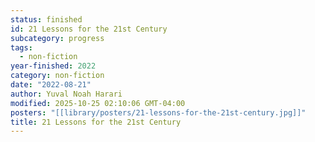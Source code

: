 ```yaml
---
status: finished
id: 21 Lessons for the 21st Century
subcategory: progress
tags:
  - non-fiction
year-finished: 2022
category: non-fiction
date: "2022-08-21"
author: Yuval Noah Harari
modified: 2025-10-25 02:10:06 GMT-04:00
posters: "[[library/posters/21-lessons-for-the-21st-century.jpg]]"
title: 21 Lessons for the 21st Century
---
```

